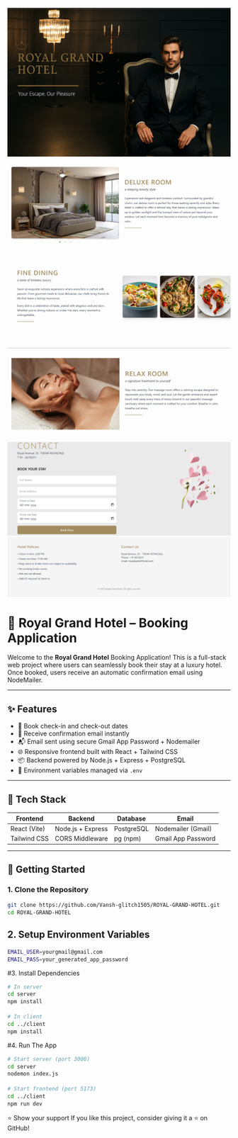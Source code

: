 ![Banner](https://github.com/Vansh-glitch1505/RoyalGrandStay/blob/main/client/src/banner.png?raw=true)
![ROOM](https://github.com/Vansh-glitch1505/RoyalGrandStay/blob/main/Screenshot%202025-06-08%20172211.png?raw=true)
![DINING](https://github.com/Vansh-glitch1505/RoyalGrandStay/blob/main/Screenshot%202025-06-08%20172623.png?raw=true)
![MASSAGE](https://github.com/Vansh-glitch1505/RoyalGrandStay/blob/main/Screenshot%202025-06-08%20172909.png?raw=true)
![CONTACT](https://github.com/Vansh-glitch1505/RoyalGrandStay/blob/main/Screenshot%202025-06-08%20172958.png?raw=true)
![FOOTER](https://github.com/Vansh-glitch1505/RoyalGrandStay/blob/main/Screenshot%202025-06-08%20173038.png?raw=true)

# 🏨 Royal Grand Hotel – Booking Application

Welcome to the **Royal Grand Hotel** Booking Application! This is a full-stack web project where users can seamlessly book their stay at a luxury hotel.
Once booked, users receive an automatic confirmation email using NodeMailer.

---

## ✨ Features

- 📅 Book check-in and check-out dates
- 📩 Receive confirmation email instantly
- 📬 Email sent using secure Gmail App Password + Nodemailer
- 🌐 Responsive frontend built with React + Tailwind CSS
- 📦 Backend powered by Node.js + Express + PostgreSQL
- 🔐 Environment variables managed via `.env`

---

## 🔧 Tech Stack

| Frontend       | Backend            | Database     | Email            |
|----------------|--------------------|--------------|------------------|
| React (Vite)   | Node.js + Express  | PostgreSQL   | Nodemailer (Gmail) |
| Tailwind CSS   | CORS Middleware    | pg (npm)     | Gmail App Password |

---

## 🚀 Getting Started

### 1. Clone the Repository

```bash
git clone https://github.com/Vansh-glitch1505/ROYAL-GRAND-HOTEL.git
cd ROYAL-GRAND-HOTEL
```
## 2. Setup Environment Variables
```bash
EMAIL_USER=yourgmail@gmail.com
EMAIL_PASS=your_generated_app_password
```

#3. Install Dependencies
```bash
# In server
cd server
npm install

# In client
cd ../client
npm install
```

#4. Run The App
```bash
# Start server (port 3000)
cd server
nodemon index.js

# Start frontend (port 5173)
cd ../client
npm run dev
```




⭐️ Show your support
If you like this project, consider giving it a ⭐️ on GitHub!

